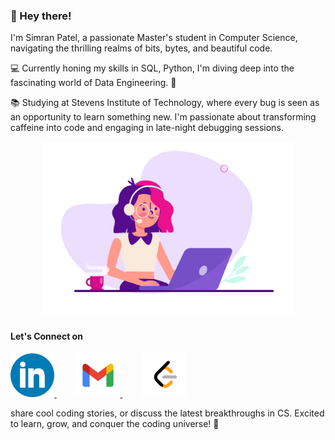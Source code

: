 ### 🌟 Hey there!

<!--
**SimranPatel6595/SimranPatel6595** is a ✨ _special_ ✨ repository because its `README.md` (this file) appears on your GitHub profile.

Here are some ideas to get you started:

- 🔭 I’m currently working on ...
- 🌱 I’m currently learning ...
- 👯 I’m looking to collaborate on ...
- 🤔 I’m looking for help with ...
- 💬 Ask me about ...
- 📫 How to reach me: ...
- 😄 Pronouns: ...
- ⚡ Fun fact: ...

![Coding](https://github.com/SimranPatel6595/SimranPatel6595/blob/main/coding.gif)
-->

I'm Simran Patel, a passionate Master's student in Computer Science, navigating the thrilling realms of bits, bytes, and beautiful code.

💻 Currently honing my skills in SQL, Python, I'm diving deep into the fascinating world of Data Engineering. 🚀

📚 Studying at Stevens Institute of Technology, where every bug is seen as an opportunity to learn something new. I'm passionate about transforming caffeine into code and engaging in late-night debugging sessions.

<p align="Center">
  <img src="https://github.com/SimranPatel6595/SimranPatel6595/blob/main/coding.gif" alt="coding" width="400"/>
</p>




#### Let's Connect on 

<p align="left">
  <a href="https://www.linkedin.com/in/simranpatel6595/">
    <img src="https://github.com/SimranPatel6595/SimranPatel6595/blob/main/LinkedIn.png" alt="LinkedIn" width="70"/>
  </a> &nbsp;&nbsp;&nbsp;  &nbsp;&nbsp;&nbsp;
   <a href="mailto:simranpatel6595@gmail.com">
    <img src="https://github.com/SimranPatel6595/SimranPatel6595/blob/main/Gmail.png" alt="Gmail" width="70"/>
  </a> &nbsp;&nbsp;&nbsp;  &nbsp;&nbsp;&nbsp;
     <a href="https://leetcode.com/SimranPatel6595/">
    <img src="https://github.com/SimranPatel6595/SimranPatel6595/blob/main/LeetCode.png" alt="Leetcode" width="70"/>
  </a>
</p>

share cool coding stories, or discuss the latest breakthroughs in CS. Excited to learn, grow, and conquer the coding universe! 🌌

